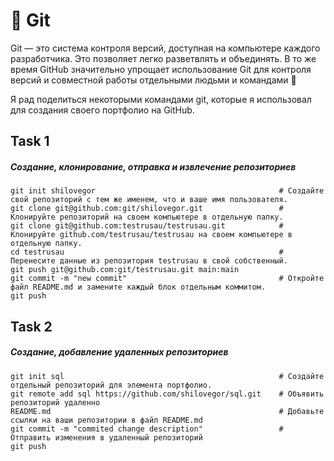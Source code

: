 # 📌 Git

Git — это система контроля версий, доступная на компьютере каждого разработчика. Это позволяет легко разветвлять и объединять. В то же время GitHub значительно упрощает использование Git для контроля версий и совместной работы отдельными людьми и командами 🤝

Я рад поделиться некоторыми командами git, которые я использовал для создания своего портфолио на GitHub. 


## Task 1

##### Создание, клонирование, отправка и извлечение репозиториев 
```git
git init shilovegor                                         # Создайте свой репозиторий с тем же именем, что и ваше имя пользователя. 
git clone git@github.com:git/shilovegor.git                 # Клонируйте репозиторий на своем компьютере в отдельную папку.
git clone git@github.com:testrusau/testrusau.git            # Клонируйте github.com/testrusau/testrusau на своем компьютере в отдельную папку.
cd testrusau                                                # Перенесите данные из репозитория testrusau в свой собственный. 
git push git@github.com:git/testrusau.git main:main
git commit -m "new commit"                                  # Откройте файл README.md и замените каждый блок отдельным коммитом.
git push 

```
## Task 2

##### Создание, добавление удаленных репозиториев  
```git
git init sql                                                # Создайте отдельный репозиторий для элемента портфолио. 
git remote add sql https://github.com/shilovegor/sql.git    # Объявить репозиторий удаленно 
README.md                                                   # Добавьте ссылки на ваши репозитории в файл README.md
git commit -m "commited change description"                 # Отправить изменения в удаленный репозиторий
git push                                                     




```
